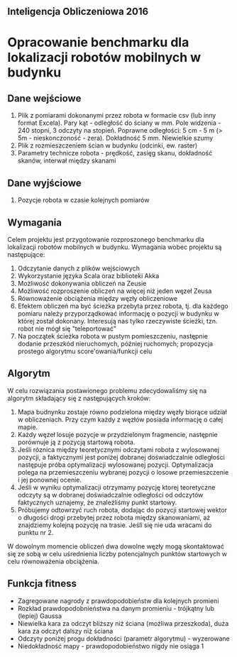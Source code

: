 ## Inteligencja Obliczeniowa 2016

# Opracowanie benchmarku dla lokalizacji robotów mobilnych w budynku

## Dane wejściowe

1. Plik z pomiarami dokonanymi przez robota w formacie csv (lub inny format Excela). Pary kąt - odległość do ściany w mm. Pole widzenia - 240 stopni, 3 odczyty na stopień. Poprawne odległości: 5 cm - 5 m (> 5m - nieskonczoność - zera). Dokładność 5 mm. Niewielkie szumy
2. Plik z rozmieszczeniem ścian w budynku (odcinki, ew. raster)
3. Parametry technicze robota - prędkość, zasięg skanu, dokładność skanów, interwał między skanami

## Dane wyjściowe

1. Pozycje robota w czasie kolejnych pomiarów

## Wymagania

Celem projektu jest przygotowanie rozproszonego benchmarku dla lokalizacji robotów mobilnych w budynku.
Wymagania wobec projektu są następujące:

1. Odczytanie danych z plików wejściowych
2. Wykorzystanie języka Scala oraz biblioteki Akka
3. Możliwość dokonywania obliczeń na Zeusie
4. Możliwość rozproszenie obliczeń na więcej niż jeden węzeł Zeusa
5. Równoważenie obciążenia między węzły obliczeniowe
6. Efektem obliczeń ma być ścieżka przebyta przez robota, tj. dla każdego pomiaru należy przyporządkować informację o pozycji w budynku w której został dokonany. Interesują nas tylko rzeczywiste ścieżki, tzn. robot nie mógł się "teleportować"
7. Na początek ścieżka robota w pustym pomieszczeniu, następnie dodanie przeszkód nieruchomych, później ruchomych; propozycja prostego algorytmu score'owania/funkcji celu

## Algorytm

W celu rozwiązania postawionego problemu zdecydowaliśmy się na algorytm składający się z następujących kroków:

1. Mapa budnynku zostaje równo podzielona między węzły biorące udział w obliczeniach. Przy czym każdy z węzłów posiada informację o całej mapie.
2. Każdy węzeł losuje pozycje w przydzielonym fragmencie, następnie porównuje ją z pozycją startową robota.
3. Jeśli róznica między teoretycznymi odczytami robota z wylosowanej pozycji, a faktycznymi jest poniżej dobranej doświadczalnie odległości następuje próba optymalizacji wylosowanej pozycji. Optymalizacja polega na przemieszczeniu wybranej pozycji o losowe przemieszczenie i jej ponownej ocenie.
4. Jeśli w wyniku optymalizacji otrzymamy pozycję ktorej teoretyczne odczyty są w dobranej doświadczalnie odległości od odczytów faktycznych uznajemy, że znaleźliśmy punkt startowy.
5. Próbujemy odtowrzyć ruch robota, dodając do pozycji startowej wektor o długości drogi przebytej przez robota między skanowaniami, aż znajdziemy kolejną pozycję na trasie. Jeśli się nie uda wracami do punktu nr 2.

W dowolnym momencie obliczeń dwa dowolne węzły mogą skontaktować się ze sobą w celu uśrednienia liczby potencjalnych punktów startowych w celu równoważenia obciążenia.

## Funkcja fitness

- Zagregowane nagrody z prawdopodobieństw dla kolejnych promieni
- Rozkład prawdopodobnieństwa na danym promieniu - trójkątny lub (lepiej) Gaussa
- Niewielka kara za odczyt bliższy niż ściana (możliwa przeszkoda), duża kara za odczyt dalszy niż ściana
- Odczyty poniżej progu dokładności (parametr algorytmu) - wyzerowane
- Niedokładność mapy - prawdopodobieństwo nigdy nie osiąga 1